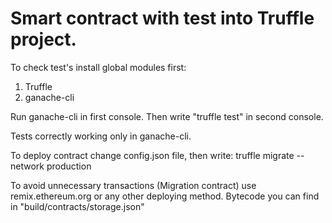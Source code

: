 # Smart contract with test into Truffle project.

To check test's install global modules first:
1. Truffle
2. ganache-cli

Run ganache-cli in first console.
Then write "truffle test" in second console.

Tests correctly working only in ganache-cli.

To deploy contract change config.json file, then write:
truffle migrate --network production

To avoid unnecessary transactions (Migration contract) use remix.ethereum.org or any other deploying method. Bytecode you can find in "build/contracts/storage.json"
